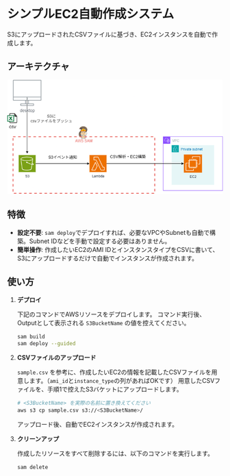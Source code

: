 # シンプルEC2自動作成システム

S3にアップロードされたCSVファイルに基づき、EC2インスタンスを自動で作成します。

## アーキテクチャ

![アーキテクチャ図](images/アーキテクチャ図.png)

## 特徴

- **設定不要**: `sam deploy`でデプロイすれば、必要なVPCやSubnetも自動で構築。Subnet IDなどを手動で設定する必要はありません。
- **簡単操作**: 作成したいEC2のAMI IDとインスタンスタイプをCSVに書いて、S3にアップロードするだけで自動でインスタンスが作成されます。

## 使い方

1.  **デプロイ**

    下記のコマンドでAWSリソースをデプロイします。
    コマンド実行後、Outputとして表示される `S3BucketName` の値を控えてください。

    ```bash
    sam build
    sam deploy --guided
    ```

2.  **CSVファイルのアップロード**

    `sample.csv` を参考に、作成したいEC2の情報を記載したCSVファイルを用意します。（`ami_id`と`instance_type`の列があればOKです）
    用意したCSVファイルを、手順1で控えたS3バケットにアップロードします。

    ```bash
    # <S3BucketName> を実際の名前に置き換えてください
    aws s3 cp sample.csv s3://<S3BucketName>/
    ```

    アップロード後、自動でEC2インスタンスが作成されます。

3.  **クリーンアップ**

    作成したリソースをすべて削除するには、以下のコマンドを実行します。

    ```bash
    sam delete
